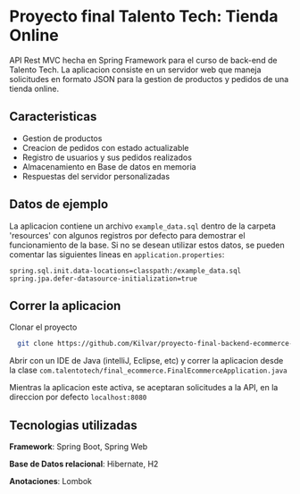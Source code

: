 
# Proyecto final Talento Tech: Tienda Online

API Rest MVC hecha en Spring Framework para el curso de back-end de Talento Tech. La aplicacion consiste en un servidor web que maneja solicitudes en formato JSON para la gestion de productos y pedidos de una tienda online.


## Caracteristicas

- Gestion de productos
- Creacion de pedidos con estado actualizable
- Registro de usuarios y sus pedidos realizados
- Almacenamiento en Base de datos en memoria
- Respuestas del servidor personalizadas

## Datos de ejemplo

La aplicacion contiene un archivo `example_data.sql` dentro de la carpeta 'resources' con algunos registros por defecto para demostrar el funcionamiento de la base. Si no se desean utilizar estos datos, se pueden comentar las siguientes lineas en `application.properties`:

```
spring.sql.init.data-locations=classpath:/example_data.sql
spring.jpa.defer-datasource-initialization=true
```
## Correr la aplicacion

Clonar el proyecto

```bash
  git clone https://github.com/Kilvar/proyecto-final-backend-ecommerce-demian-kilberg
```

Abrir con un IDE de Java (intelliJ, Eclipse, etc) y correr la aplicacion desde la clase `com.talentotech/final_ecommerce.FinalEcommerceApplication.java`

Mientras la aplicacion este activa, se aceptaran solicitudes a la API, en la direccion por defecto `localhost:8080`




## Tecnologias utilizadas

**Framework**: Spring Boot, Spring Web

**Base de Datos relacional**: Hibernate, H2


**Anotaciones**: Lombok

